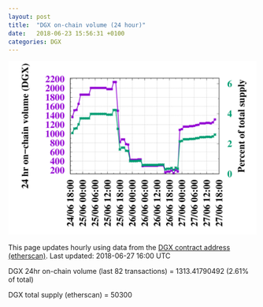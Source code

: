 ```yaml
---
layout: post
title:  "DGX on-chain volume (24 hour)"
date:   2018-06-23 15:56:31 +0100
categories: DGX
---
```


![DGX volume graph](dgxvolume_scripts/out.png)


This page updates hourly using data from the [DGX contract address (etherscan)](https://etherscan.io/token/0x4f3afec4e5a3f2a6a1a411def7d7dfe50ee057bf). Last updated:
2018-06-27 16:00 UTC

DGX 24hr on-chain volume (last 82 transactions) = 1313.41790492 (2.61% of total)

DGX total supply (etherscan) = 50300

